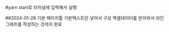 #yarn start로 터미널에 입력해서 실행

##2024-01-28
    기본 페이지툴 기본텍스트만 넣어서 구성
    엑셀데이터를 받아와서 라인그래프를 작성하는 것까지 완료